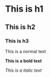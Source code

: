 # This is h1
## This is h2
### This is h3

This is a normal text 

**This is a bold text**

_This is a italic text_

